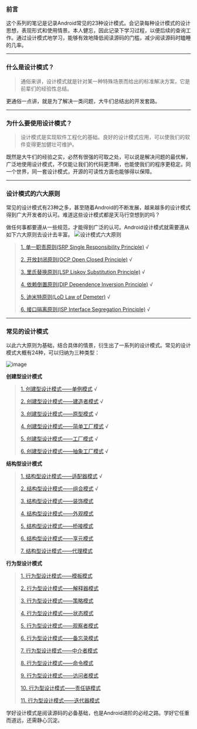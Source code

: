 ### 前言
这个系列的笔记是记录Android常见的23种设计模式。会记录每种设计模式的设计思想，表现形式和使用情景。本人健忘，因此记录下学习过程，以便后续的查询工作。通过设计模式地学习，能够有效地降低阅读源码的门槛，减少阅读源码时瞌睡的几率。

---

### 什么是设计模式？
>通俗来讲，设计模式就是针对某一种特殊场景而给出的标准解决方案，它是前辈们的经验性总结。

更通俗一点讲，就是为了解决一类问题，大牛们总结出的开发套路。

---

### 为什么要使用设计模式？
>设计模式是实现软件工程化的基础。良好的设计模式应用，可以使我们的软件变得更加健壮可维护。

既然是大牛们的经验之实，必然有很强的可取之处，可以说是解决问题的最优解，广泛地使用设计模式，不仅能让我们的代码更清晰，也能使我们的程序更稳定。同一个世界，同一套设计模式，开源的可读性方面也能够得以保障。

---

### 设计模式的六大原则
常见的设计模式有23种之多，甚至随着Android的不断发展，越来越多的设计模式得到广大开发者的认可。难道这些设计模式都是天马行空想到的吗？

做任何事都要遵从一些规范，才能得到广泛的认可。Android设计模式就需要遵从如下六大原则去设计去丰富。
![设计模式六大原则](http://7xslhx.com1.z0.glb.clouddn.com/android_pic/%E5%85%AD%E5%A4%A7%E5%8E%9F%E5%88%99.png)

> [1. 单一职责原则(SRP Single Responsibility Principle)](https://github.com/ColdPuppy/Android-Notes/blob/master/Android-Design-Pattern/%E5%85%AD%E5%A4%A7%E8%AE%BE%E8%AE%A1%E5%8E%9F%E5%88%99%E4%B9%8B%E5%8D%95%E4%B8%80%E8%81%8C%E8%B4%A3%E5%8E%9F%E5%88%99.md) √
> 
> [2. 开放封闭原则(OCP Open Closed Principle)](https://github.com/ColdPuppy/Android-Notes/blob/master/Android-Design-Pattern/%E5%85%AD%E5%A4%A7%E8%AE%BE%E8%AE%A1%E5%8E%9F%E5%88%99%E4%B9%8B%E5%BC%80%E6%94%BE%E5%B0%81%E9%97%AD%E5%8E%9F%E5%88%99.md) √
> 
> [3. 里氏替换原则(LSP Liskov Substitution Principle)](https://github.com/ColdPuppy/Android-Notes/blob/master/Android-Design-Pattern/%E5%85%AD%E5%A4%A7%E8%AE%BE%E8%AE%A1%E5%8E%9F%E5%88%99%E4%B9%8B%E9%87%8C%E6%B0%8F%E6%9B%BF%E6%8D%A2%E5%8E%9F%E5%88%99.md) √
> 
> [4. 依赖倒置原则(DIP Dependence Inversion Principle)](https://github.com/ColdPuppy/Android-Notes/blob/master/Android-Design-Pattern/%E5%85%AD%E5%A4%A7%E8%AE%BE%E8%AE%A1%E5%8E%9F%E5%88%99%E4%B9%8B%E4%BE%9D%E8%B5%96%E5%80%92%E7%BD%AE%E5%8E%9F%E5%88%99.md) √
> 
> [5. 迪米特原则(LoD Law of Demeter)](https://github.com/ColdPuppy/Android-Notes/blob/master/Android-Design-Pattern/%E5%85%AD%E5%A4%A7%E8%AE%BE%E8%AE%A1%E5%8E%9F%E5%88%99%E4%B9%8B%E8%BF%AA%E7%B1%B3%E7%89%B9%E5%8E%9F%E5%88%99.md) √
> 
> [6. 接口隔离原则(ISP Interface Segregation Principle)](https://github.com/ColdPuppy/Android-Notes/blob/master/Android-Design-Pattern/%E5%85%AD%E5%A4%A7%E8%AE%BE%E8%AE%A1%E5%8E%9F%E5%88%99%E4%B9%8B%E6%8E%A5%E5%8F%A3%E9%9A%94%E7%A6%BB%E5%8E%9F%E5%88%99.md) √

---

### 常见的设计模式
以此六大原则为基础，结合具体的情景，衍生出了一系列的设计模式。常见的设计模式大概有24种，可以归纳为三种类型：

![image](http://7xslhx.com1.z0.glb.clouddn.com/android_pic/%E8%AE%BE%E8%AE%A1%E6%A8%A1%E5%BC%8F.png)

**创建型设计模式**

> [1. 创建型设计模式——单例模式](https://github.com/ColdPuppy/Android-Notes/blob/master/Android-Design-Pattern/%E5%88%9B%E5%BB%BA%E5%9E%8B%E8%AE%BE%E8%AE%A1%E6%A8%A1%E5%BC%8F%E4%B9%8B%E5%8D%95%E4%BE%8B%E6%A8%A1%E5%BC%8F.md) √
> 
> [2. 创建型设计模式——建造者模式](https://github.com/ColdPuppy/Android-Notes/blob/master/Android-Design-Pattern/%E5%88%9B%E5%BB%BA%E5%9E%8B%E8%AE%BE%E8%AE%A1%E6%A8%A1%E5%BC%8F%E4%B9%8B%E5%BB%BA%E9%80%A0%E8%80%85%E6%A8%A1%E5%BC%8F.md) √
> 
> [3. 创建型设计模式——原型模式](https://github.com/ColdPuppy/Android-Notes/blob/master/Android-Design-Pattern/%E5%88%9B%E5%BB%BA%E5%9E%8B%E8%AE%BE%E8%AE%A1%E6%A8%A1%E5%BC%8F%E4%B9%8B%E5%8E%9F%E5%9E%8B%E6%A8%A1%E5%BC%8F.md) √
> 
> [4. 创建型设计模式——简单工厂模式](https://github.com/ColdPuppy/Android-Notes/blob/master/Android-Design-Pattern/%E5%88%9B%E5%BB%BA%E5%9E%8B%E8%AE%BE%E8%AE%A1%E6%A8%A1%E5%BC%8F%E4%B9%8B%E7%AE%80%E5%8D%95%E5%B7%A5%E5%8E%82%E6%A8%A1%E5%BC%8F.md) √
> 
> [5. 创建型设计模式——工厂模式](https://github.com/ColdPuppy/Android-Notes/blob/master/Android-Design-Pattern/%E5%88%9B%E5%BB%BA%E5%9E%8B%E8%AE%BE%E8%AE%A1%E6%A8%A1%E5%BC%8F%E4%B9%8B%E5%B7%A5%E5%8E%82%E6%96%B9%E6%B3%95%E6%A8%A1%E5%BC%8F.md) √
> 
> [6. 创建型设计模式——抽象工厂模式](https://github.com/ColdPuppy/Android-Notes/blob/master/Android-Design-Pattern/%E5%88%9B%E5%BB%BA%E5%9E%8B%E8%AE%BE%E8%AE%A1%E6%A8%A1%E5%BC%8F%E4%B9%8B%E6%8A%BD%E8%B1%A1%E5%B7%A5%E5%8E%82%E6%A8%A1%E5%BC%8F.md) √

**结构型设计模式**

> [1. 结构型设计模式——适配器模式](https://github.com/ColdPuppy/Android-Notes/blob/master/Android-Design-Pattern/%E7%BB%93%E6%9E%84%E5%9E%8B%E8%AE%BE%E8%AE%A1%E6%A8%A1%E5%BC%8F%E4%B9%8B%E9%80%82%E9%85%8D%E5%99%A8%E6%A8%A1%E5%BC%8F.md) √
> 
> [2. 结构型设计模式——组合模式](https://github.com/ColdPuppy/Android-Notes/blob/master/Android-Design-Pattern/%E7%BB%93%E6%9E%84%E5%9E%8B%E8%AE%BE%E8%AE%A1%E6%A8%A1%E5%BC%8F%E4%B9%8B%E7%BB%84%E5%90%88%E6%A8%A1%E5%BC%8F.md) √
> 
> [3. 结构型设计模式——装饰模式]()
> 
> [4. 结构型设计模式——外观模式]()
> 
> [5. 结构型设计模式——桥接模式]()
> 
> [6. 结构型设计模式——享元模式]()
> 
> [7. 结构型设计模式——代理模式]()

**行为型设计模式**

> [1. 行为型设计模式——模板模式]()
> 
> [2. 行为型设计模式——解释器模式]()
> 
> [3. 行为型设计模式——策略模式]()
> 
> [4. 行为型设计模式——状态模式]()
> 
> [5. 行为型设计模式——观察者模式]()
> 
> [6. 行为型设计模式——备忘录模式]()
> 
> [7. 行为型设计模式——中介者模式]()
> 
> [8. 行为型设计模式——命令模式]()
> 
> [9. 行为型设计模式——访问者模式]()
> 
> [10. 行为型设计模式——责任链模式]()
> 
> [11. 行为型设计模式——迭代器模式]()

学好设计模式是阅读源码的必备基础，也是Android进阶的必经之路。学好它任重而道远，还需静心沉淀。
